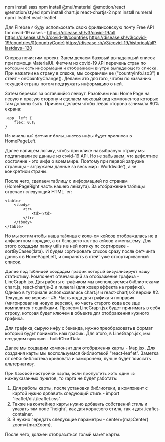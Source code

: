npm install sass
npm install @mui/material @emotion/react @emotion/styled
npm install chart.js react-chartjs-2
npm install numeral
npm i leaflet react-leaflet

Для Firebse я буду использовать свою фрилансовскую почту
Free API for covid-19 cases - https://disease.sh/v3/covid-19/all
https://disease.sh/v3/covid-19/countries
https://disease.sh/v3/covid-19/countries/${countryCode}
https://disease.sh/v3/covid-19/historical/all?lastdays=120

Сперва почистим проект. Затем делаем базовый выпадающий список при помощи MaterialUI. Фетчим из covid-19 API перечень стран по которым есть информация и отображаем внутри выпадающего списка. При нажатии на страну в списке, мы сохраняем ее ("countryInfo.iso3") в стейт - onCountryChange(). Делаем это для того, чтобы по названию текущей страны потом подгружать информацию о ней.

Затем беремся за оставшийся лейаут. Разобъем наш Home Page на левую и правую сторону и сделаем моковый вид компонентов которые там должны быть. Причем сделаем чтобы левая сторона занимала 80% екрана:
```
.app__left {
    flex: 0.8;
}
```

Изначальный фетчинг большинства инфы будет прописан в HomePageLeft.

Далее напишем логику, чтобы при клике на выбраную страну мы подтягивали ее данные из covid-19 API. Но не забываем, что дефолтное состояние - это инфа о всем мире. Поэтому при первой загрузке страницы - загружаем данные за весь мир ('Worldwide'), а не конкретной страны.

После чего, сделаем таблицу с информацией по странам (HomePageRight часть нашего лейаута). За отображение таблицы отвечает следующий HTML тег:
```
<table>
    <tbody>
        <tr>
            <td></td>
        </tr>
    </tbody>
</table>
```

Но мы хотим чтобы наша таблица с колв-ом кейсов отображалась не в алфавитном порядке, а от большего кол-ва кейсов к меньшему. Для этого создадим папку utils и в ней логику по сортировке - sortByCases(data). И будем сортировать список сразу после фетчинга данных в HomePageLeft, и сохранять в стейт уже отсортированный список.

Далее под таблицей создадим график который визуализирует нашу статистику. Компонент отвечающий за отображение графика - LineGraph.jsx. Для работы с графиком мы воспользуемся библиотеками chart.js, react-chartjs-2 и numeral (для ховер еффекта на графике). Однако в туториале использовались chart.js и react-chartjs-2 версии #2. Текущая же версия - #5. Часть кода для графика я поправил (мигрировал на новую версию), но часть старого кода все еще компилится с ошибками. Пропсом LineGraph.jsx будет принимать в себя строку, которая будет ключем в объекте для отображения нужного графика.

Для графика, сырую инфу с бекенда, нужно преобразовать в формат который будет понимать наш график. Для этого, в LineGraph.jsx, мы создадим вункцию - buildChartData.

Далее мы создадим компонент для отображения карты - Map.jsx. Для создания карты мы воспользуемся библиотекой "react-leaflet". Заметка от себя: библиотека кривовата и заморочена, лучше будет поискать альтернативу.

При базовой настройки карты, если пропустить хоть один из нижеуказанных пунктов, то карта не будет работать:
1. Для работы карты, после установки библиотеки, в компонент с картой нужно добавить следующий стиль - import "leaflet/dist/leaflet.css". 
2. Также на контейнер карты нужно добавить собственнй стиль и указать там поле "height", как для корневого стиля, так и для .leaflet-container. 
3. В <MapContainer> нужно передать следующие параметры - center={mapCenter} zoom={mapZoom}.

После чего, должен отобразиться голый макет карты.